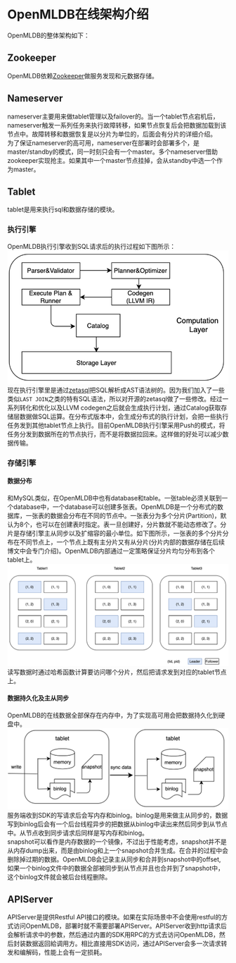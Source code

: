 # OpenMLDB在线架构介绍

OpenMLDB的整体架构如下：



## Zookeeper
OpenMLDB依赖[Zookeeper](https://zookeeper.apache.org/)做服务发现和元数据存储。

## Nameserver
nameserver主要用来做tablet管理以及failover的。当一个tablet节点宕机后，nameserver触发一系列任务来执行故障转移，如果节点恢复后会把数据加载到该节点中。故障转移和数据恢复是以分片为单位的，后面会有分片的详细介绍。  
为了保证nameserver的高可用，nameserver在部署时会部署多个，是master/standby的模式，同一时刻只会有一个master。多个nameserver借助zookeeper实现抢主。如果其中一个master节点挂掉，会从standby中选一个作为master。

## Tablet
tablet是用来执行sql和数据存储的模块。
### 执行引擎
OpenMLDB执行引擎收到SQL请求后的执行过程如下图所示：
![img](images/execute_engine.png)
现在执行引擎里是通过[zetasql](https://github.com/4paradigm/zetasql)把SQL解析成AST语法树的。因为我们加入了一些类似`LAST JOIN`之类的特有SQL语法，所以对开源的zetasql做了一些修改。经过一系列转化和优化以及LLVM codegen之后就会生成执行计划，通过Catalog获取存储层数据做SQL运算。在分布式版本中，会生成分布式的执行计划，会把一些执行任务发到其他tablet节点上执行。目前OpenMLDB执行引擎采用Push的模式，将任务分发到数据所在的节点执行，而不是将数据拉回来。这样做的好处可以减少数据传输。

### 存储引擎
#### 数据分布
和MySQL类似，在OpenMLDB中也有database和table。一张table必须关联到一个database中，一个database可以创建多张表。OpenMLDB是一个分布式的数据库，一张表的数据会分布在不同的节点中。一张表分为多个分片(Partition)，默认为8个，也可以在创建表时指定。表一旦创建好，分片数就不能动态修改了。分片是存储引擎主从同步以及扩缩容的最小单位。如下图所示，一张表的多个分片分布在不同节点上，一个节点上既有主分片又有从分片(分片内部的数据存储在后续博文中会专门介绍)。OpenMLDB内部通过一定策略保证分片均匀分布到各个tablet上。
![img](images/table_partition.png)
读写数据时通过哈希函数计算要访问哪个分片，然后把请求发到对应的tablet节点上。

#### 数据持久化及主从同步
OpenMLDB的在线数据全部保存在内存中，为了实现高可用会把数据持久化到硬盘中。
![img](images/binlog_snapshot.png)
服务端收到SDK的写请求后会写内存和binlog。binlog是用来做主从同步的，数据写到binlog后会有一个后台线程异步的把数据从binlog中读出来然后同步到从节点中。从节点收到同步请求后同样是写内存和binlog。  
snapshot可以看作是内存数据的一个镜像，不过出于性能考虑，snapshot并不是从内存dump出来，而是由binlog和上一个snapshot合并生成。在合并的过程中会删除掉过期的数据。OpenMLDB会记录主从同步和合并到snapshot中的offset, 如果一个binlog文件中的数据全部被同步到从节点并且也合并到了snapshot中，这个binlog文件就会被后台线程删除。
## APIServer
APIServer是提供Restful API接口的模块。如果在实际场景中不会使用restful的方式访问OpenMLDB，部署时就不需要部署APIServer。APIServer收到http请求后会解析请求中的参数，然后通过内置的SDK用RPC的方式去访问OpenMLDB，然后封装数据返回給调用方。相比直接用SDK访问，通过APIServer会多一次请求转发和编解码，性能上会有一定损耗。
